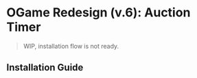 # OGame Redesign (v.6): Auction Timer

> WIP, installation flow is not ready.

## Installation Guide
